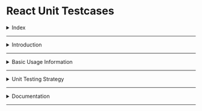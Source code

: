 # React Unit Testcases

<details>
<summary>Index</summary>

## Index
- Introduction
- Basic Usage Information
- Unit Testing Strategy
- Documentation
</details>

---

<details>
<summary>Introduction</summary>

## Introduction
- Vitest (pronounced as "veetest").
- Vitest is a **Testing Framework**.

</details>

---

<details>
<summary>Basic Usage Information</summary>

## Basic Usage Information

### 01 vitest
Vitest is a test runner and provides test functions.
  1. describe
  2. it
  3. expect
  4. beforeEach
  5. afterEach

### 02 @react-testing-library/react
- Renders React components in tests
- Provides utilities to query and interact with components
  1. render() - Renders your component
  2. screen - Query the rendered output
  3. fireEvent / userEvent - Simulate user interactions


### 03 @testing-library/jest-dom
- Adds custom matchers for DOM elements
- Makes assertions more readable and expressive
```tsx
expect(element).toBeInTheDocument();
expect(element).toBeVisible();
expect(element).toHaveTextContent('Hello');
expect(input).toHaveValue('test');
expect(button).toBeDisabled();
expect(element).toHaveClass('active');
```

### 04 jsdom
- Browser Environment Simulator
- Simulates a browser environment in Node.js
- Provides DOM APIs (document, window, HTMLElement, etc.)
</details>

---

<details>
<summary>Unit Testing Strategy</summary>

## Unit Testing Strategy

# Unit Testing Strategy

1. Render the component.
2. Check that all elements are present on the screen using debug.
3. Simulate user interactions (e.g., clicks, typing).
4. Assert the expected outcomes (e.g., text changes).

## AAA Pattern

- Use the Arrange-Act-Assert (AAA) pattern
- This improves readability and consistency.

1. Structure tests to clearly set up conditions (Arrange)
2. perform actions (Act)
3. verify outcomes (Assert).

</details>

---

<details>
<summary>Documentation</summary>

## Documentation
- Vitest Official Website: [https://vitest.dev/](https://vitest.dev/)
- Vitets Official Documentation: [https://vitest.dev/guide/](https://vitest.dev/guide/)
- React Testing Library: [https://testing-library.com/docs/react-testing-library/intro/](https://testing-library.com/docs/react-testing-library/intro/)
</details>

---